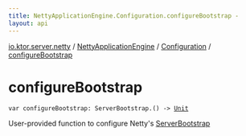 ```yaml
---
title: NettyApplicationEngine.Configuration.configureBootstrap - 
layout: api
---
```


<div class='api-docs-breadcrumbs'><a href="../../index.html">io.ktor.server.netty</a> / <a href="../index.html">NettyApplicationEngine</a> / <a href="index.html">Configuration</a> / <a href="./configure-bootstrap.html">configureBootstrap</a></div>

# configureBootstrap

<div class="signature"><code><span class="keyword">var </span><span class="identifier">configureBootstrap</span><span class="symbol">: </span><span class="identifier">ServerBootstrap</span><span class="symbol">.</span><span class="symbol">(</span><span class="symbol">)</span>&nbsp;<span class="symbol">-&gt;</span>&nbsp;<a href="https://kotlinlang.org/api/latest/jvm/stdlib/kotlin/-unit/index.html"><span class="identifier">Unit</span></a></code></div>

User-provided function to configure Netty's <a href="#">ServerBootstrap</a>

